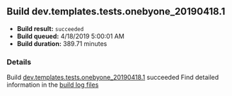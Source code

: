 ## Build dev.templates.tests.onebyone_20190418.1
- **Build result:** `succeeded`
- **Build queued:** 4/18/2019 5:00:01 AM
- **Build duration:** 389.71 minutes
### Details
Build [dev.templates.tests.onebyone_20190418.1](https://winappstudio.visualstudio.com/web/build.aspx?pcguid=a4ef43be-68ce-4195-a619-079b4d9834c2&builduri=vstfs%3a%2f%2f%2fBuild%2fBuild%2f27606) succeeded
Find detailed information in the [build log files](https://uwpctdiags.blob.core.windows.net/buildlogs/dev.templates.tests.onebyone_20190418.1_logs.zip)
